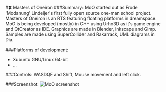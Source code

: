 #:four_leaf_clover: Masters of Oneiron
###Summary:
MoO started out as Frode 'Modanung' Lindeijer's first fully open source one-man school project. Masters of Oneiron is an RTS featuring floating platforms in dreamspace. MoO is being developed (mostly) in C++ using Urho3D as it's game engine and QtCreator as IDE. Graphics are made in Blender, Inkscape and Gimp. Samples are made using SuperCollider and Rakarrack, UML diagrams in Dia.

###Platforms of development:
- Xubuntu GNU/Linux 64-bit
- ...

###Controls:
WASDQE and Shift, Mouse movement and left click.

###Screenshot:
![MoO screenshot](https://raw.githubusercontent.com/LucKeyProductions/MastersOfOneiron/master/Screenshots/Screenshot_Sun_Jul_12_15_32_06_2015.png)
